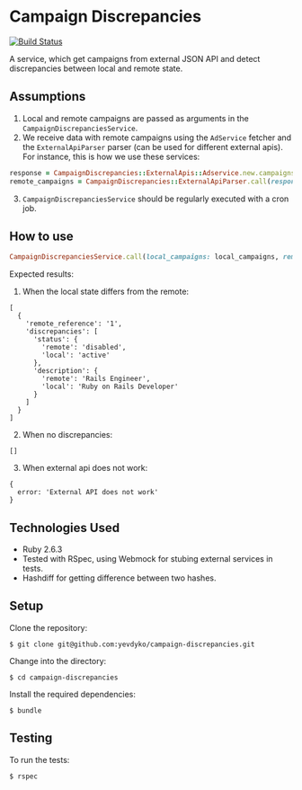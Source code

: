 # Campaign Discrepancies

[![Build Status](https://travis-ci.org/yevdyko/campaign-discrepancies.svg?branch=master)](https://travis-ci.org/yevdyko/campaign-discrepancies)

A service, which get campaigns from external JSON API and detect discrepancies between local and remote state.

## Assumptions

1. Local and remote campaigns are passed as arguments in the `CampaignDiscrepanciesService`.
2. We receive data with remote campaigns using the `AdService` fetcher and the `ExternalApiParser` parser (can be used for different external apis). For instance, this is how we use these services:

```ruby
response = CampaignDiscrepancies::ExternalApis::Adservice.new.campaigns
remote_campaigns = CampaignDiscrepancies::ExternalApiParser.call(response: response).fetch('ads')
```

3. `CampaignDiscrepanciesService` should be regularly executed with a cron job.

## How to use

```ruby
CampaignDiscrepanciesService.call(local_campaigns: local_campaigns, remote_campaigns: remote_campaigns)
```

Expected results:

1. When the local state differs from the remote:

```
[
  {
    'remote_reference': '1',
    'discrepancies': [
      'status': {
        'remote': 'disabled',
        'local': 'active'
      },
      'description': {
        'remote': 'Rails Engineer',
        'local': 'Ruby on Rails Developer'
      }
    ]
  }
]
```

2. When no discrepancies:

```
[]
```

3. When external api does not work:

```
{
  error: 'External API does not work'
}
```

## Technologies Used

- Ruby 2.6.3
- Tested with RSpec, using Webmock for stubing external services in tests.
- Hashdiff for getting difference between two hashes.

## Setup

Clone the repository:

    $ git clone git@github.com:yevdyko/campaign-discrepancies.git

Change into the directory:

    $ cd campaign-discrepancies

Install the required dependencies:

    $ bundle

## Testing

To run the tests:

    $ rspec
